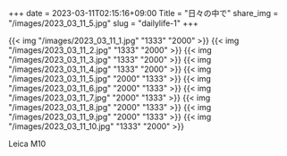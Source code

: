 +++
date  = 2023-03-11T02:15:16+09:00
Title = "日々の中で"
share_img = "/images/2023_03_11_5.jpg"
slug = "dailylife-1"
+++

{{< img "/images/2023_03_11_1.jpg" "1333" "2000" >}}
{{< img "/images/2023_03_11_2.jpg" "1333" "2000" >}}
{{< img "/images/2023_03_11_3.jpg" "1333" "2000" >}}
{{< img "/images/2023_03_11_4.jpg" "1333" "2000" >}}
{{< img "/images/2023_03_11_5.jpg" "2000" "1333" >}}
{{< img "/images/2023_03_11_6.jpg" "2000" "1333" >}}
{{< img "/images/2023_03_11_7.jpg" "2000" "1333" >}}
{{< img "/images/2023_03_11_8.jpg" "2000" "1333" >}}
{{< img "/images/2023_03_11_9.jpg" "2000" "1333" >}}
{{< img "/images/2023_03_11_10.jpg" "1333" "2000" >}}

Leica M10
